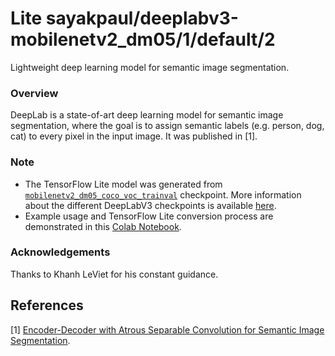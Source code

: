 # Lite sayakpaul/deeplabv3-mobilenetv2_dm05/1/default/2
Lightweight deep learning model for semantic image segmentation.

<!-- parent-model: sayakpaul/deeplabv3-mobilenetv2_dm05/1 -->
<!-- asset-path: https://storage.googleapis.com/demo-experiments/deeplabv3-mobilenetv2_dm05.tar.gz-->

### Overview
DeepLab is a state-of-art deep learning model for semantic image segmentation, where the goal is to assign semantic labels (e.g. person, dog, cat) to every pixel in the input image. It was published in [1].

### Note
- The TensorFlow Lite model was generated from [`mobilenetv2_dm05_coco_voc_trainval`](http://download.tensorflow.org/models/deeplabv3_mnv2_dm05_pascal_trainval_2018_10_01.tar.gz) checkpoint. More information about the different DeepLabV3 checkpoints is available [here](https://github.com/tensorflow/models/blob/master/research/deeplab/g3doc/model_zoo.md).
- Example usage and TensorFlow Lite conversion process are demonstrated in this [Colab Notebook](https://github.com/sayakpaul/Adventures-in-TensorFlow-Lite/blob/master/DeepLabV3/DeepLab_TFLite_COCO.ipynb).

### Acknowledgements
Thanks to Khanh LeViet for his constant guidance.

References
--------------
[1] [Encoder-Decoder with Atrous Separable Convolution for Semantic Image Segmentation](https://arxiv.org/abs/1802.02611).
